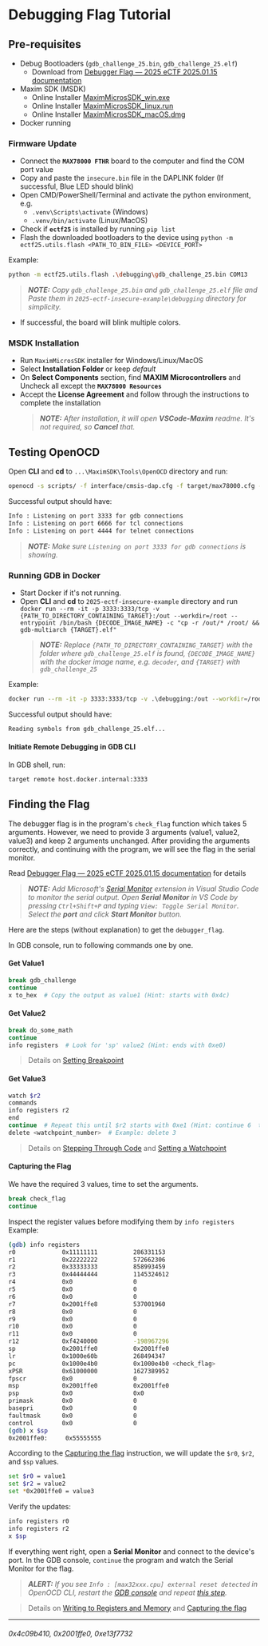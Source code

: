 # Debugging Flag Tutorial

## Pre-requisites

- Debug Bootloaders (`gdb_challenge_25.bin`, `gdb_challenge_25.elf`)
  - Download from [Debugger Flag — 2025 eCTF 2025.01.15 documentation](https://ectfmitre.gitlab.io/ectf-website/2025/flags/debugger_flag.html)
- Maxim SDK (MSDK)
  - Online Installer [MaximMicrosSDK_win.exe](https://github.com/analogdevicesinc/msdk/releases/download/v2024_10/MaximMicrosSDK_win.exe)
  - Online Installer [MaximMicrosSDK_linux.run](https://github.com/analogdevicesinc/msdk/releases/download/v2024_10/MaximMicrosSDK_linux.run)
  - Online Installer [MaximMicrosSDK_macOS.dmg](https://github.com/analogdevicesinc/msdk/releases/download/v2024_10/MaximMicrosSDK_macOS.dmg)
- Docker running

### Firmware Update

- Connect the **`MAX78000 FTHR`** board to the computer and find the COM port value
- Copy and paste the `insecure.bin` file in the DAPLINK folder (If successful, Blue LED should blink)
- Open CMD/PowerShell/Terminal and activate the python environment, e.g.
  - `.venv\Scripts\activate` (Windows)
  - `.venv/bin/activate` (Linux/MacOS)
- Check if **`ectf25`** is installed by running `pip list`
- Flash the downloaded bootloaders to the device using `python -m ectf25.utils.flash <PATH_TO_BIN_FILE> <DEVICE_PORT>`

Example:

```sh
python -m ectf25.utils.flash .\debugging\gdb_challenge_25.bin COM13
```

> _**NOTE:** Copy `gdb_challenge_25.bin` and `gdb_challenge_25.elf` file and Paste them in `2025-ectf-insecure-example\debugging` directory for simplicity._

- If successful, the board will blink multiple colors.

### MSDK Installation

- Run `MaximMicrosSDK` installer for Windows/Linux/MacOS
- Select **Installation Folder** or keep _default_
- On **Select Components** section, find **MAXIM Microcontrollers** and Uncheck all except the **`MAX78000 Resources`**
- Accept the **License Agreement** and follow through the instructions to complete the installation
  > _**NOTE:** After installation, it will open **VSCode-Maxim** readme. It's not required, so **Cancel** that._

## Testing OpenOCD

Open **CLI** and **cd** to `...\MaximSDK\Tools\OpenOCD` directory and run:

```sh
openocd -s scripts/ -f interface/cmsis-dap.cfg -f target/max78000.cfg -c "bindto 0.0.0.0; init"
```

Successful output should have:

```sh
Info : Listening on port 3333 for gdb connections
Info : Listening on port 6666 for tcl connections
Info : Listening on port 4444 for telnet connections
```

> _**NOTE:** Make sure `Listening on port 3333 for gdb connections` is showing._

### Running GDB in Docker

- Start Docker if it's not running.
- Open **CLI** and **cd** to `2025-ectf-insecure-example` directory and run `docker run --rm -it -p 3333:3333/tcp -v {PATH_TO_DIRECTORY_CONTAINING_TARGET}:/out --workdir=/root --entrypoint /bin/bash {DECODE_IMAGE_NAME} -c "cp -r /out/* /root/ && gdb-multiarch {TARGET}.elf"`
  > _**NOTE:** Replace `{PATH_TO_DIRECTORY_CONTAINING_TARGET}` with the folder where `gdb_challenge_25.elf` is found, `{DECODE_IMAGE_NAME}` with the docker image name, e.g. `decoder`, and `{TARGET}` with `gdb_challenge_25`_

Example:

```sh
docker run --rm -it -p 3333:3333/tcp -v .\debugging:/out --workdir=/root --entrypoint /bin/bash decoder -c "cp -r /out/* /root/ && gdb-multiarch gdb_challenge_25.elf"
```

Successful output should have:

```sh
Reading symbols from gdb_challenge_25.elf...
```

#### Initiate Remote Debugging in GDB CLI

In GDB shell, run:

```sh
target remote host.docker.internal:3333
```

## Finding the Flag

The debugger flag is in the program's `check_flag` function which takes 5 arguments. However, we need to provide 3 arguments (value1, value2, value3) and keep 2 arguments unchanged. After providing the arguments correctly, and continuing with the program, we will see the flag in the serial monitor.

Read [Debugger Flag — 2025 eCTF 2025.01.15 documentation](https://ectfmitre.gitlab.io/ectf-website/2025/flags/debugger_flag.html) for details

> _**NOTE:** Add Microsoft's [Serial Monitor](https://marketplace.visualstudio.com/items?itemName=ms-vscode.vscode-serial-monitor "Send and receive text from serial ports.") extension in Visual Studio Code to monitor the serial output.
> Open **Serial Monitor** in VS Code by pressing `Ctrl+Shift+P` and typing `View: Toggle Serial Monitor`. Select the **port** and click **Start Monitor** button._

Here are the steps (without explanation) to get the `debugger_flag`.

In GDB console, run to following commands one by one.

#### Get Value1
```sh
break gdb_challenge
continue
x to_hex  # Copy the output as value1 (Hint: starts with 0x4c)
```

#### Get Value2
```sh
break do_some_math
continue
info registers  # Look for 'sp' value2 (Hint: ends with 0xe0)
```

> Details on [Setting Breakpoint](https://ectfmitre.gitlab.io/ectf-website/2025/flags/debugger_flag.html#setting-a-breakpoint)

#### Get Value3

```sh
watch $r2
commands
info registers r2
end
continue  # Repeat this until $r2 starts with 0xe1 (Hint: continue 6  times)
delete <watchpoint_number>  # Example: delete 3
```

> Details on [Stepping Through Code](https://ectfmitre.gitlab.io/ectf-website/2025/flags/debugger_flag.html#stepping-through-code) and [Setting a Watchpoint](https://ectfmitre.gitlab.io/ectf-website/2025/flags/debugger_flag.html#setting-a-watchpoint)

#### Capturing the Flag

We have the required 3 values, time to set the arguments.
```sh
break check_flag
continue
```

Inspect the register values before modifying them by `info registers`
Example:

```sh
(gdb) info registers
r0             0x11111111          286331153
r1             0x22222222          572662306
r2             0x33333333          858993459
r3             0x44444444          1145324612
r4             0x0                 0
r5             0x0                 0
r6             0x0                 0
r7             0x2001ffe8          537001960
r8             0x0                 0
r9             0x0                 0
r10            0x0                 0
r11            0x0                 0
r12            0xf4240000          -198967296
sp             0x2001ffe0          0x2001ffe0
lr             0x1000e60b          268494347
pc             0x1000e4b0          0x1000e4b0 <check_flag>
xPSR           0x61000000          1627389952
fpscr          0x0                 0
msp            0x2001ffe0          0x2001ffe0
psp            0x0                 0x0
primask        0x0                 0
basepri        0x0                 0
faultmask      0x0                 0
control        0x0                 0
(gdb) x $sp
0x2001ffe0:     0x55555555
```

According to the [Capturing the flag](https://ectfmitre.gitlab.io/ectf-website/2025/flags/debugger_flag.html#capturing-the-flag) instruction, we will update the `$r0`, `$r2`, and `$sp` values.

```sh
set $r0 = value1
set $r2 = value2
set *0x2001ffe0 = value3
```

Verify the updates:
```sh
info registers r0
info registers r2
x $sp
```

If everything went right, open a **Serial Monitor** and connect to the device's port. In the GDB console, `continue` the program and watch the Serial Monitor for the flag.

> _**ALERT:** If you see `Info : [max32xxx.cpu] external reset detected` in OpenOCD CLI, restart the [GDB console](#running-gdb-in-docker) and repeat [this step](#capturing-the-flag)._

> Details on [Writing to Registers and Memory](https://ectfmitre.gitlab.io/ectf-website/2025/flags/debugger_flag.html#writing-to-registers-and-memory) and [Capturing the flag](https://ectfmitre.gitlab.io/ectf-website/2025/flags/debugger_flag.html#capturing-the-flag)

---

###### 0x4c09b410, 0x2001ffe0, 0xe13f7732